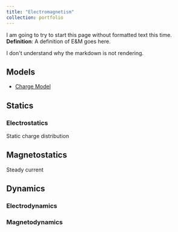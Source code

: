 ```yaml
---
title: "Electromagnetism"
collection: portfolio
---
```


I am going to try to start this page without formatted text this time. **Definition**: A definition of E&M goes here.

I don't understand why the markdown is not rendering.

## Models

* [Charge Model](/physics/ChargeModel)


## Statics

### Electrostatics

Static charge distribution


## Magnetostatics

Steady current


## Dynamics

### Electrodynamics


### Magnetodynamics
